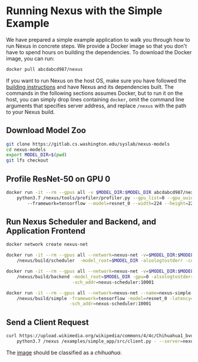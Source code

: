 # Running Nexus with the Simple Example

We have prepared a simple example application to walk you through how to run
Nexus in concrete steps. We provide a Docker image so that you don't have to
spend hours on building the dependencies. To download the Docker image, you
can run:

```bash
docker pull abcdabcd987/nexus
```

If you want to run Nexus on the host OS, make sure you have followed the
[building instructions](../BUILDING.md) and have Nexus and its dependencies
built. The commands in the following sections assumes Docker, but to run it
on the host, you can simply drop lines containing `docker`, omit the command
line arguments that specifies server address, and replace `/nexus` with the
path to your Nexus build.

## Download Model Zoo

```bash
git clone https://gitlab.cs.washington.edu/syslab/nexus-models
cd nexus-models
export MODEL_DIR=$(pwd)
git lfs checkout
```

## Profile ResNet-50 on GPU 0

```bash
docker run -it --rm --gpus all -v $MODEL_DIR:$MODEL_DIR abcdabcd987/nexus \
    python3.7 /nexus/tools/profiler/profiler.py --gpu_list=0 --gpu_uuid --model_root=$MODEL_DIR
        --framework=tensorflow --model=resnet_0 --width=224 --height=224
```

## Run Nexus Scheduler and Backend, and Application Frontend

```bash
docker network create nexus-net

docker run -it --rm --gpus all --network=nexus-net -v=$MODEL_DIR:$MODEL_DIR --name=nexus-scheduler -p=10001 abcdabcd987/nexus \
    /nexus/build/scheduler  -model_root=$MODEL_DIR -alsologtostderr -colorlogtostderr -v 1

docker run -it --rm --gpus all --network=nexus-net -v=$MODEL_DIR:$MODEL_DIR --name=nexus-gpu0 -p=8001 -p=8002 abcdabcd987/nexus \
    /nexus/build/backend -model_root=$MODEL_DIR -gpu=0 -alsologtostderr -colorlogtostderr \
                         -sch_addr=nexus-scheduler:10001

docker run -it --rm --gpus all --network=nexus-net --name=nexus-simple-frontend -p=9001 -p=9002 abcdabcd987/nexus \
    /nexus/build/simple -framework=tensorflow -model=resnet_0 -latency=50 -alsologtostderr -colorlogtostderr \
                        -sch_addr=nexus-scheduler:10001
```

## Send a Client Request

```bash
curl https://upload.wikimedia.org/wikipedia/commons/4/4c/Chihuahua1_bvdb.jpg | docker run --rm -i --network=nexus-net abcdabcd987/nexus \
    python3.7 /nexus /examples/simple_app/src/client.py - --server=nexus-simple-frontend:9001
```

The [image](https://upload.wikimedia.org/wikipedia/commons/4/4c/Chihuahua1_bvdb.jpg)
should be classified as a *chihuahua*.
